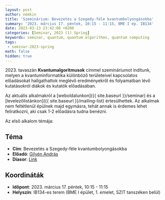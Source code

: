 ```yaml
---
layout: post
author: nemkin
title: 'Szeminárium: Bevezetés a Szegedy-féle kvantumbolyongásokba'
summary: '2023. március 17. péntek, 10:15 - 11:15, BME I ép. IB134'
date: 2023-03-13 23:42:00 +0200
categories: [Seminar, 2023 (1) Spring]
keywords: seminar, quantum, quantum algorithms, quantum computing
tags:
 - seminar-2023-spring
math: false
hidden: true
---
```


2023\. tavaszán **Kvantumalgoritmusok** címmel szemináriumot indítunk, melyen a kvantuminformatika különböző területeivel kapcsolatos előadásokat hallgathattok meglévő eredményekről és folyamatban lévő kutatásokról diákok és kutatók előadásában.

Az aktuális alkalmakról a [weboldalunkon]({{ site.baseurl }}/seminar) és a [levelezőlistánkon]({{ site.baseurl }}/mailing-list) értesülhettek. Az alkalmak nem feltétlenül épülnek majd egymásra, tehát annak is érdemes lehet feliratkozni, aki csak 1-2 előadásra tudna benézni.

Az első alkalom témája:

## Téma

- **Cím**: Bevezetés a Szegedy-féle kvantumbolyongásokba
- **Előadó**: [Gilyén András](http://gilyen.hu/)
- **Diasor**: [Link](https://quszit.github.io/seminar/andras-gilyen-2023-03-17-seminar-quantum_walks.pdf)

## Koordináták

- **Időpont**: 2023. március 17. péntek, 10:15 - 11:15
- **Helyszín**: IB134-es terem (BME I épület, 1. emelet, SZIT tanszéken belül)
